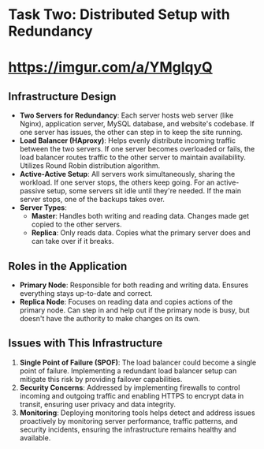 # Task Two: Distributed Setup with Redundancy
# https://imgur.com/a/YMglqyQ


## Infrastructure Design

- **Two Servers for Redundancy**: Each server hosts web server (like Nginx), application server, MySQL database, and website's codebase. If one server has issues, the other can step in to keep the site running.
- **Load Balancer (HAproxy)**: Helps evenly distribute incoming traffic between the two servers. If one server becomes overloaded or fails, the load balancer routes traffic to the other server to maintain availability. Utilizes Round Robin distribution algorithm.
- **Active-Active Setup**: All servers work simultaneously, sharing the workload. If one server stops, the others keep going. For an active-passive setup, some servers sit idle until they're needed. If the main server stops, one of the backups takes over.
- **Server Types**:
  - **Master**: Handles both writing and reading data. Changes made get copied to the other servers.
  - **Replica**: Only reads data. Copies what the primary server does and can take over if it breaks.

## Roles in the Application

- **Primary Node**: Responsible for both reading and writing data. Ensures everything stays up-to-date and correct.
- **Replica Node**: Focuses on reading data and copies actions of the primary node. Can step in and help out if the primary node is busy, but doesn't have the authority to make changes on its own.

## Issues with This Infrastructure

1. **Single Point of Failure (SPOF)**: The load balancer could become a single point of failure. Implementing a redundant load balancer setup can mitigate this risk by providing failover capabilities.
2. **Security Concerns**: Addressed by implementing firewalls to control incoming and outgoing traffic and enabling HTTPS to encrypt data in transit, ensuring user privacy and data integrity.
3. **Monitoring**: Deploying monitoring tools helps detect and address issues proactively by monitoring server performance, traffic patterns, and security incidents, ensuring the infrastructure remains healthy and available.

